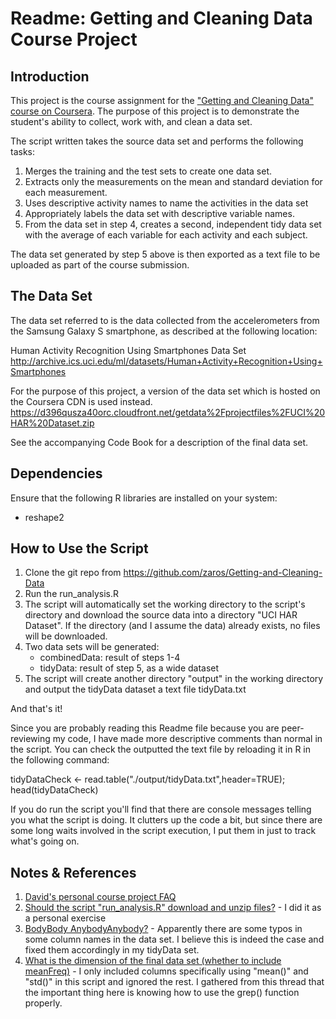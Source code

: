 # Readme: Getting and Cleaning Data Course Project

## Introduction
This project is the course assignment for the ["Getting and Cleaning Data" course on Coursera](https://www.coursera.org/course/getdata). The purpose of this project is to demonstrate the student's ability to collect, work with, and clean a data set. 

The script written takes the source data set and performs the following tasks:
1.  Merges the training and the test sets to create one data set.
2.  Extracts only the measurements on the mean and standard deviation for each measurement.
3.  Uses descriptive activity names to name the activities in the data set
4.  Appropriately labels the data set with descriptive variable names.
5.  From the data set in step 4, creates a second, independent tidy data set with the average of each variable for each activity and each subject.

The data set generated by step 5 above is then exported as a text file to be uploaded as part of the course submission. 

## The Data Set
The data set referred to is the data collected from the accelerometers from the Samsung Galaxy S smartphone, as described at the following location:

Human Activity Recognition Using Smartphones Data Set 
http://archive.ics.uci.edu/ml/datasets/Human+Activity+Recognition+Using+Smartphones

For the purpose of this project, a version of the data set which is hosted on the Coursera CDN is used instead. 
https://d396qusza40orc.cloudfront.net/getdata%2Fprojectfiles%2FUCI%20HAR%20Dataset.zip 

See the accompanying Code Book for a description of the final data set.

## Dependencies
Ensure that the following R libraries are installed on your system:
- reshape2

## How to Use the Script
1. Clone the git repo from https://github.com/zaros/Getting-and-Cleaning-Data
2. Run the run_analysis.R
3. The script will automatically set the working directory to the script's directory and download the source data into a directory "UCI HAR Dataset". If the directory (and I assume the data) already exists, no files will be downloaded.
4. Two data sets will be generated: 
    - combinedData: result of steps 1-4 
    - tidyData: result of step 5, as a wide dataset
5. The script will create another directory "output" in the working directory and output the tidyData dataset a text file tidyData.txt  

And that's it!

Since you are probably reading this Readme file because you are peer-reviewing my code, I have made more descriptive comments than normal in the script. You can check the outputted the text file by reloading it in R in the following command:

tidyDataCheck <- read.table("./output/tidyData.txt",header=TRUE); head(tidyDataCheck)

If you do run the script you'll find that there are console messages telling you what the script is doing. It clutters up the code a bit, but since there are some long waits involved in the script execution, I put them in just to track what's going on.

## Notes & References
1. [David's personal course project FAQ](https://class.coursera.org/getdata-030/forum/thread?thread_id=37)
2. [Should the script "run_analysis.R" download and unzip files?](https://class.coursera.org/getdata-030/forum/thread?thread_id=238) - I did it as a personal exercise
3. [BodyBody AnybodyAnybody?](https://class.coursera.org/getdata-030/forum/thread?thread_id=225) - Apparently there are some typos in some column names in the data set. I believe this is indeed the case and fixed them accordingly in my tidyData set.
4. [What is the dimension of the final data set (whether to include meanFreq)](https://class.coursera.org/getdata-030/forum/thread?thread_id=228) - I only included columns specifically using "mean()" and "std()" in this script and ignored the rest. I gathered from this thread that the important thing here is knowing how to use the grep() function properly.
